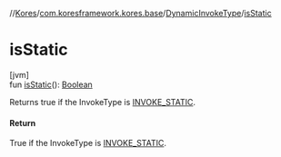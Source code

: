 //[Kores](../../../index.md)/[com.koresframework.kores.base](../index.md)/[DynamicInvokeType](index.md)/[isStatic](is-static.md)

# isStatic

[jvm]\
fun [isStatic](is-static.md)(): [Boolean](https://kotlinlang.org/api/latest/jvm/stdlib/kotlin/-boolean/index.html)

Returns true if the InvokeType is [INVOKE_STATIC](-i-n-v-o-k-e_-s-t-a-t-i-c/index.md).

#### Return

True if the InvokeType is [INVOKE_STATIC](-i-n-v-o-k-e_-s-t-a-t-i-c/index.md).
